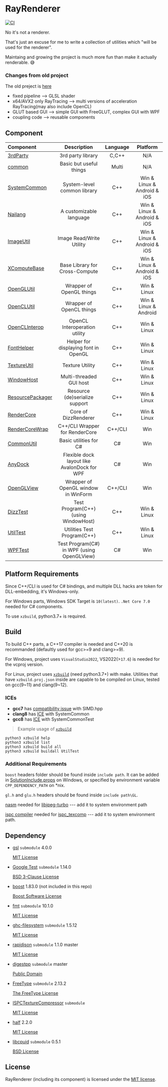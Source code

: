 # RayRenderer

[![CI](https://github.com/XZiar/RayRenderer/workflows/CI/badge.svg)](https://github.com/XZiar/RayRenderer/actions)

No it's not a renderer.

That's just an excuse for me to write a collection of utilities which "will be used for the renderer".

Maintaing and growing the project is much more fun than make it actually renderable. :sweat_smile:

### Changes from old project

The old preject is [here](https://github.com/XZiar/RayTrace)

* fixed pipeline --> GLSL shader
* x64/AVX2 only RayTracing --> multi versions of acceleration RayTracing(may also include OpenCL)
* GLUT based GUI --> simple GUI with FreeGLUT, complex GUI with WPF
* coupling code --> reusable components

## Component

| Component | Description | Language | Platform |
|:-------|:-------:|:---:|:-------:|
| [3rdParty](./3rdParty) | 3rd party library | C,C++ | N/A |
| [common](./common) | Basic but useful things | Multi | N/A |
| [SystemCommon](./SystemCommon) | System-level common library | C++ | Win & Linux & Android & iOS |
| [Nailang](./Nailang) | A customizable language | C++ | Win & Linux & Android & iOS |
| [ImageUtil](./ImageUtil) | Image Read/Write Utility | C++ | Win & Linux & Android & iOS |
| [XComputeBase](./XComputeBase) | Base Library for Cross-Compute | C++ | Win & Linux & Android & iOS |
| [OpenGLUtil](./OpenGLUtil) | Wrapper of OpenGL things | C++ | Win & Linux |
| [OpenCLUtil](./OpenCLUtil) | Wrapper of OpenCL things | C++ | Win & Linux & Android |
| [OpenCLInterop](./OpenCLInterop) | OpenCL Interoperation utility | C++ | Win & Linux |
| [FontHelper](./FontHelper) | Helper for displaying font in OpenGL | C++ | Win & Linux |
| [TextureUtil](./TextureUtil) | Texture Utility | C++ | Win & Linux |
| [WindowHost](./WindowHost) | Multi-threaded GUI host | C++ | Win & Linux |
| [ResourcePackager](./ResourcePackager) | Resource (de)serialize support | C++ | Win & Linux |
| [RenderCore](./RenderCore) | Core of DizzRenderer | C++ | Win & Linux |
| [RenderCoreWrap](./RenderCoreWrap) | C++/CLI Wrapper for RenderCore | C++/CLI | Win |
| [CommonUtil](./CommonUtil) | Basic utilities for C# | C# | Win |
| [AnyDock](./AnyDock) | Flexible dock layout like AvalonDock for WPF | C# | Win |
| [OpenGLView](./OpenGLView) | Wrapper of OpenGL window in WinForm | C++/CLI | Win |
| [DizzTest](./Tests/DizzTest) | Test Program(C++) (using WindowHost) | C++ | Win & Linux |
| [UtilTest](./Tests/UtilTest) | Utilities Test Program(C++) | C++ | Win & Linux |
| [WPFTest](./WPFTest) | Test Program(C#) in WPF (using OpenGLView) | C# | Win |

## Platform Requirements

Since C++/CLI is used for C# bindings, and multiple DLL hacks are token for DLL-embedding, it's Windows-only.

For Windows parts, Windows SDK Target is `10(latest)`. `.Net Core 7.0` needed for C# components.

To use `xzbuild`, python3.7+ is required.

## Build

To build C++ parts, a C++17 compiler is needed and C++20 is recommanded (defaultly used for gcc>=9 and clang>=9). 

For Windows, project uses `VisualStudio2022`, VS2022(>`17.6`) is needed for the vcproj version.

For Linux, project uses [`xzbuild`](./xzbuild) (need python3.7+) with make. Utilities that have `xzbuild.proj.json` inside are capable to be compiled on Linux, tested on gcc(9\~11) and clang(9\~12).
### ICEs
* **gcc7** has [compatibility issue](https://github.com/XZiar/RayRenderer/runs/3111404571#step:9:456) with SIMD.hpp
* **clang8** has [ICE](https://github.com/XZiar/RayRenderer/runs/3111404672#step:9:443) with SystemCommon
* **gcc8** has [ICE](https://github.com/XZiar/RayRenderer/runs/7739671224#step:12:201) with SystemCommonTest

> Example usage of [`xzbuild`](./xzbuild)

```shell
python3 xzbuild help
python3 xzbuild list
python3 xzbuild build all
python3 xzbuild buildall UtilTest
```

### Additional Requirements

`boost` headers folder should be found inside `include path`. It can be added in [SolutionInclude.props](./SolutionInclude.props) on Windows, or specified by environment variable `CPP_DEPENDENCY_PATH` on *nix.

`gl.h` and `glu.h` headers should be found inside `include path\GL`.

[nasm](https://www.nasm.us/) needed for [libjpeg-turbo](./3rdParty/libjpeg-turbo) --- add it to system environment path

[ispc compiler](https://ispc.github.io/downloads.html) needed for [ispc_texcomp](./3rdParty/ISPCTextureCompressor) --- add it to system environment path.

## Dependency

* [gsl](https://github.com/microsoft/GSL) `submodule` 4.0.0
  
  [MIT License](https://github.com/microsoft/GSL/blob/main/LICENSE)

* [Google Test](https://github.com/google/googletest) `submodule` 1.14.0

  [BSD 3-Clause License](https://github.com/google/googletest/blob/master/LICENSE)

* [boost](http://www.boost.org/)  1.83.0 (not included in this repo)

  [Boost Software License](./License/boost.txt)

* [fmt](https://fmt.dev/) `submodule` 10.1.0

  [MIT License](https://github.com/fmtlib/fmt/blob/master/LICENSE.rst)

* [ghc-filesystem](https://github.com/gulrak/filesystem) `submodule` 1.5.12

  [MIT License](https://github.com/gulrak/filesystem/blob/master/LICENSE)

* [rapidjson](http://rapidjson.org/) `submodule` 1.1.0 master

  [MIT License](https://github.com/Tencent/rapidjson/blob/master/license.txt)

* [digestpp](https://github.com/kerukuro/digestpp) `submodule` master
  
  [Public Domain](https://github.com/kerukuro/digestpp/blob/master/LICENSE)

* [FreeType](https://www.freetype.org/) `submodule` 2.13.2

  [The FreeType License](https://github.com/freetype/freetype/blob/master/LICENSE.TXT)

* [ISPCTextureCompressor](https://github.com/GameTechDev/ISPCTextureCompressor) `submodule`
  
  [MIT License](https://github.com/GameTechDev/ISPCTextureCompressor/blob/master/license.txt)

* [half](http://half.sourceforge.net/) 2.2.0
  
  [MIT License](./3rdParty/half/LICENSE.txt)

* [libcpuid](http://libcpuid.sourceforge.net/) `submodule` 0.5.1

  [BSD License](https://github.com/anrieff/libcpuid/blob/master/COPYING)

## License

RayRenderer (including its component) is licensed under the [MIT license](License.txt).
